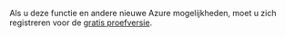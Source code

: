 Als u deze functie en andere nieuwe Azure mogelijkheden, moet u zich registreren voor de [gratis proefversie](https://account.windowsazure.com/PreviewFeatures).


